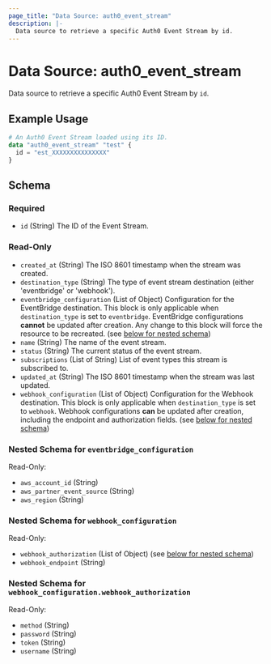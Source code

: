 ```yaml
---
page_title: "Data Source: auth0_event_stream"
description: |-
  Data source to retrieve a specific Auth0 Event Stream by id.
---
```


# Data Source: auth0_event_stream

Data source to retrieve a specific Auth0 Event Stream by `id`.

## Example Usage

```terraform
# An Auth0 Event Stream loaded using its ID.
data "auth0_event_stream" "test" {
  id = "est_XXXXXXXXXXXXXXX"
}
```

<!-- schema generated by tfplugindocs -->
## Schema

### Required

- `id` (String) The ID of the Event Stream.

### Read-Only

- `created_at` (String) The ISO 8601 timestamp when the stream was created.
- `destination_type` (String) The type of event stream destination (either 'eventbridge' or 'webhook').
- `eventbridge_configuration` (List of Object) Configuration for the EventBridge destination. This block is only applicable when `destination_type` is set to `eventbridge`. EventBridge configurations **cannot** be updated after creation. Any change to this block will force the resource to be recreated. (see [below for nested schema](#nestedatt--eventbridge_configuration))
- `name` (String) The name of the event stream.
- `status` (String) The current status of the event stream.
- `subscriptions` (List of String) List of event types this stream is subscribed to.
- `updated_at` (String) The ISO 8601 timestamp when the stream was last updated.
- `webhook_configuration` (List of Object) Configuration for the Webhook destination. This block is only applicable when `destination_type` is set to `webhook`. Webhook configurations **can** be updated after creation, including the endpoint and authorization fields. (see [below for nested schema](#nestedatt--webhook_configuration))

<a id="nestedatt--eventbridge_configuration"></a>
### Nested Schema for `eventbridge_configuration`

Read-Only:

- `aws_account_id` (String)
- `aws_partner_event_source` (String)
- `aws_region` (String)


<a id="nestedatt--webhook_configuration"></a>
### Nested Schema for `webhook_configuration`

Read-Only:

- `webhook_authorization` (List of Object) (see [below for nested schema](#nestedobjatt--webhook_configuration--webhook_authorization))
- `webhook_endpoint` (String)

<a id="nestedobjatt--webhook_configuration--webhook_authorization"></a>
### Nested Schema for `webhook_configuration.webhook_authorization`

Read-Only:

- `method` (String)
- `password` (String)
- `token` (String)
- `username` (String)


